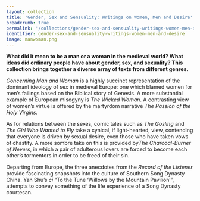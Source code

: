 ```yaml
---
layout: collection
title: 'Gender, Sex and Sensuality: Writings on Women, Men and Desire'
breadcrumb: true
permalink: "/collections/gender-sex-and-sensuality-writings-women-men-and-desire/"
identifier: gender-sex-and-sensuality-writings-women-men-and-desire
image: manwoman.png
---
```


<p><strong>What did it mean to be a man or a woman in the medieval world? What ideas did ordinary people have about gender, sex, and sexuality? This collection brings together a diverse array of texts from different genres.</strong></p><p><em>Concerning Man and Woman</em> is a highly succinct representation of the dominant ideology of sex in medieval Europe: one which blamed women for men’s failings based on the Biblical story of Genesis. A more substantial example of European misogyny is <em>The Wicked Woman</em>. A contrasting view of women’s virtue is offered by the martyrdom narrative <em>The Passion of the Holy Virgins</em>.</p><p>As for relations between the sexes, comic tales such as <em>The Gosling</em> and <em>The Girl Who Wanted to Fly</em> take a cynical, if light-hearted, view, contending that everyone is driven by sexual desire, even those who have taken vows of chastity. A more sombre&nbsp;take on this is provided by<em>The Charcoal-Burner of Nevers</em>, in which a pair of adulterous lovers are forced to become each other’s tormentors in order to be freed of their sin.</p><p>Departing from Europe, the three anecdotes from the <em>Record of the Listener</em> provide fascinating snapshots into the culture of Southern Song Dynasty China. Yan Shu’s <em>ci</em> “To the Tune ‘Willows by the Mountain Pavilion’”, attempts to convey something of the life experience of a Song Dynasty courtesan.</p>